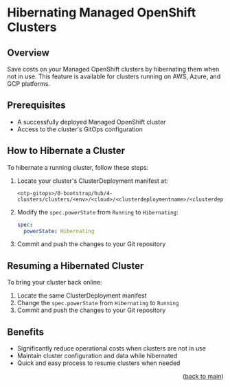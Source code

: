 # Hibernating Managed OpenShift Clusters

## Overview
Save costs on your Managed OpenShift clusters by hibernating them when not in use. This feature is available for clusters running on AWS, Azure, and GCP platforms.

## Prerequisites
- A successfully deployed Managed OpenShift cluster
- Access to the cluster's GitOps configuration

## How to Hibernate a Cluster
To hibernate a running cluster, follow these steps:

1. Locate your cluster's ClusterDeployment manifest at:
   ```
   <otp-gitops>/0-bootstrap/hub/4-clusters/clusters/<env>/<cloud>/<clusterdeploymentname>/<clusterdeploymentname.yaml>
   ```

2. Modify the `spec.powerState` from `Running` to `Hibernating`:
   ```yaml
   spec:
     powerState: Hibernating
   ```

3. Commit and push the changes to your Git repository

## Resuming a Hibernated Cluster
To bring your cluster back online:

1. Locate the same ClusterDeployment manifest
2. Change the `spec.powerState` from `Hibernating` to `Running`
3. Commit and push the changes to your Git repository

## Benefits
- Significantly reduce operational costs when clusters are not in use
- Maintain cluster configuration and data while hibernated
- Quick and easy process to resume clusters when needed

<p align="right">(<a href="https://github.com/one-touch-provisioning/otp-gitops/">back to main</a>)</p>